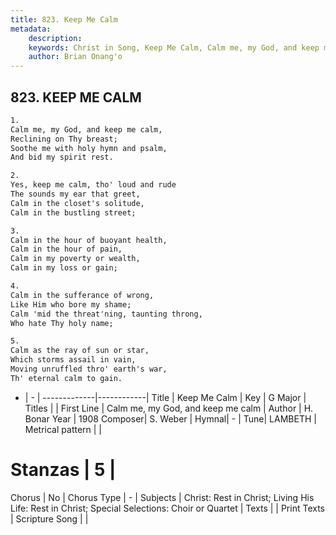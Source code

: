 ```yaml
---
title: 823. Keep Me Calm
metadata:
    description: 
    keywords: Christ in Song, Keep Me Calm, Calm me, my God, and keep me calm, 
    author: Brian Onang'o
---
```



## 823. KEEP ME CALM

```txt
1.
Calm me, my God, and keep me calm,
Reclining on Thy breast;
Soothe me with holy hymn and psalm,
And bid my spirit rest.

2.
Yes, keep me calm, tho' loud and rude
The sounds my ear that greet,
Calm in the closet's solitude,
Calm in the bustling street;

3.
Calm in the hour of buoyant health,
Calm in the hour of pain,
Calm in my poverty or wealth,
Calm in my loss or gain;

4.
Calm in the sufferance of wrong,
Like Him who bore my shame;
Calm 'mid the threat'ning, taunting throng,
Who hate Thy holy name;

5.
Calm as the ray of sun or star,
Which storms assail in vain,
Moving unruffled thro' earth's war,
Th' eternal calm to gain.
```

- |   -  |
-------------|------------|
Title | Keep Me Calm |
Key | G Major |
Titles |  |
First Line | Calm me, my God, and keep me calm |
Author | H. Bonar
Year | 1908
Composer| S. Weber |
Hymnal|  - |
Tune| LAMBETH |
Metrical pattern | |
# Stanzas | 5 |
Chorus | No |
Chorus Type | - |
Subjects | Christ: Rest in Christ; Living His Life: Rest in Christ; Special Selections: Choir or Quartet |
Texts |  |
Print Texts | 
Scripture Song |  |
  
